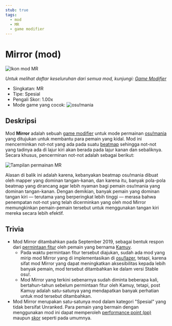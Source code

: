 ```yaml
---
stub: true
tags:
  - mod
  - MR
  - game modifier
---
```


# Mirror (mod)

![Ikon mod MR](/wiki/shared/mods/MR.png "Ikon mod Mirror (MR)")

*Untuk melihat daftar keseluruhan dari semua mod, kunjungi: [Game Modifier](/wiki/Game_modifier)*

- Singkatan: MR
- Tipe: Spesial
- Pengali Skor: 1.00x
- Mode game yang cocok: ![][osu!mania]

## Deskripsi

Mod **Mirror** adalah sebuah [game modifier](/wiki/Game_modifier) untuk mode permainan [osu!mania](/wiki/Game_mode/osu!mania) yang ditujukan untuk membantu para pemain yang kidal. Mod ini mencerminkan not-not yang ada pada suatu [beatmap](/wiki/Beatmap) sehingga not-not yang tadinya ada di lajur kiri akan berada pada lajur kanan dan sebaliknya. Secara khusus, pencerminan not-not adalah sebagai berikut:

![Tampilan permainan MR](img/MR-comparison-mania.jpg "Perbandiangan antara beatmap osu!mania asli (kiri) dan beatmap osu!mania yang telah tercerminkan oleh mod Mirror (kanan)")

Alasan di balik ini adalah karena, kebanyakan beatmap osu!mania dibuat oleh mapper yang dominan tangan-kanan, dan karena itu, banyak pola-pola beatmap yang dirancang agar lebih nyaman bagi pemain osu!mania yang dominan tangan-kanan. Dengan demikian, banyak pemain yang dominan tangan kiri — terutama yang berperingkat lebih tinggi — merasa bahwa penempatan not-not yang telah dicerminkan yang oleh mod Mirror memungkinkan pemain-pemain tersebut untuk menggunakan tangan kiri mereka secara lebih efektif.

## Trivia

- Mod Mirror ditambahkan pada September 2019, sebagai bentuk respon dari [permintaan fitur](https://osu.ppy.sh/community/forums/topics/956618) oleh pemain yang bernama [Kamuy](https://osu.ppy.sh/users/7439226).
  - Pada waktu permintaan fitur tersebut diajukan, sudah ada mod yang mirip mod Mirror yang di implementasikan di [osu!lazer](https://github.com/ppy/osu#osu "GitHub"), tetapi, karena sifat mod Mirror yang dapat meningkatkan aksesibilitas kepada lebih banyak pemain, mod tersebut ditambahkan ke dalam versi Stable osu!.
  - Mod Mirror yang terkini sebenarnya sudah diminta beberapa kali, bertahun-tahun sebelum permintaan fitur oleh Kamuy, tetapi, post Kamuy adalah satu-satunya yang mendapatkan banyak perhatian untuk mod tersebut ditambahkan.
- Mod Mirror merupakan satu-satunya mod dalam kategori "Spesial" yang tidak bersifat Unranked. Para pemain yang bermain dengan menggunakan mod ini dapat memperoleh [performance point (pp)](/wiki/Performance_Points) maupun [skor](/wiki/Score) seperti pada umumnya.

[osu!mania]: /wiki/shared/mode/mania.png "osu!mania"

